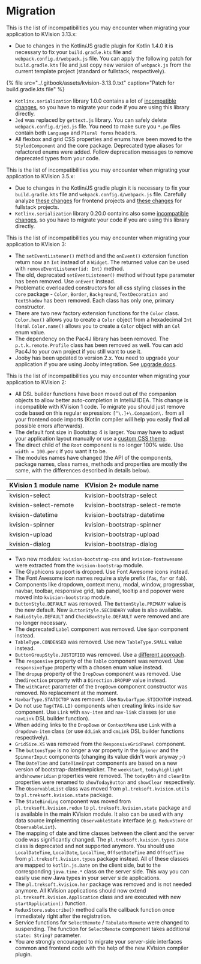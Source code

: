 # Migration

This is the list of incompatibilities you may encounter when migrating your application to KVision 3.13.x:

* Due to changes in the Kotlin/JS gradle plugin for Kotlin 1.4.0 it is necessary to fix your `build.gradle.kts` file and `webpack.config.d/webpack.js` file. You can apply the following patch for `build.gradle.kts` file and just copy new version of `webpack.js` from the current template project \(standard or fullstack, respectively\).

{% file src="../.gitbook/assets/kvision-3.13.0.txt" caption="Patch for build.gradle.kts file" %}

* `Kotlinx.serialization` library 1.0.0 contains a lot of [incompatible changes](https://github.com/Kotlin/kotlinx.serialization/releases/tag/1.0.0-RC), so you have to migrate your code if you are using this library directly. 
* `Jed` was replaced by `gettext.js` library. You can safely delete `webpack.config.d/jed.js` file. You need to make sure you `*.po` files contain both `Language` and `Plural forms` headers.
* All flexbox and grid CSS properties and enums have been moved to the `StyledComponent` and the core package. Deprecated type aliases for refactored enums were added. Follow deprecation messages to remove deprecated types from your code.

This is the list of incompatibilities you may encounter when migrating your application to KVision 3.5.x:

* Due to changes in the Kotlin/JS gradle plugin it is necessary to fix your `build.gradle.kts` file and `webpack.config.d/webpack.js` file. Carefully analyze [these changes](https://github.com/rjaros/kvision-examples/compare/9a63de5933fd0ac385b5b41468c5006176407aa1..0dd57450cc37350780ea0febcf12fcdb90b3fe37#diff-0577060241e9967978e7e7039df0646c) for frontend projects and [these changes](https://github.com/rjaros/kvision-examples/compare/9a63de5933fd0ac385b5b41468c5006176407aa1..0dd57450cc37350780ea0febcf12fcdb90b3fe37#diff-c6a77204309bf123278dd17c72f0b725) for fullstack projects.
* `Kotlinx.serialization` library 0.20.0 contains also some [incompatible changes](https://github.com/Kotlin/kotlinx.serialization/blob/master/CHANGELOG.md#0200--2020-03-04), so you have to migrate your code if you are using this library directly.

This is the list of incompatibilities you may encounter when migrating your application to KVision 3:

* The `setEventListener()` method and the `onEvent()` extension function return now an `Int` instead of a `Widget`. The returned value can be used with `removeEventListener(id: Int)` method.
* The old, deprecated `setEventListener()` method without type parameter has been removed. Use `onEvent` instead.
* Problematic overloaded constructors for all css styling classes in the `core` package - `Color`, `Border`, `Background`, `TextDecoration and` `TextShadow` has been removed. Each class has only one, primary constructor.
* There are two new factory extension functions for the `Color` class. `Color.hex()` allows you to create a `Color` object from a hexadecimal `Int` literal. `Color.name()` allows you to create a `Color` object with an `Col` enum value.
* The dependency on the Pac4J library has been removed. The `p.t.k.remote.Profile` class has been removed as well. You can add Pac4J to your own project if you still want to use it.
* Jooby has been updated to version 2.x. You need to upgrade your application if you are using Jooby integration. See [upgrade docs](https://jooby.io/#appendix-upgrading-from-x).

This is the list of incompatibilities you may encounter when migrating your application to KVision 2:

* All DSL builder functions have been moved out of the companion objects to allow better auto-completion in IntelliJ IDEA. This change is incompatible with KVision 1 code. To migrate you should just remove code based on this regular expression: `[^\.]+\.Companion\.` from all your frontend code imports \(Kotlin compiler will help you easily find all possible errors afterwards\).
* The default font size in Bootstrap 4 is larger. You may have to adjust your application layout manually or use a [custom CSS theme](themes.md).
* The direct child of the `Root` component is no longer 100% wide. Use `width = 100.perc` if you want it to be.
* The modules names have changed \(the API of the components, package names, class names, methods and properties are mostly the same, with the differences described in details below\).

| KVision 1 module name | KVision 2+ module name |
| :--- | :--- |
| kvision-select | kvision-bootstrap-select |
| kvision-select-remote | kvision-bootstrap-select-remote |
| kvision-datetime | kvision-bootstrap-datetime |
| kvision-spinner | kvision-bootstrap-spinner |
| kvision-upload | kvision-bootstrap-upload |
| kvision-dialog | kvision-bootstrap-dialog |

* Two new modules: `kvision-bootstrap-css` and `kvision-fontawesome` were extracted from the `kvision-bootstrap` module.
* The Glyphicons support is dropped. Use Font Awesome icons instead.
* The Font Awesome icon names require a style prefix \(`fas`, `far` or `fab`\).
* Components like dropdown, context menu, modal, window, progressbar, navbar, toolbar, responsive grid, tab panel, tooltip and popover were moved into `kvision-bootstrap` module.
* `ButtonStyle.DEFAULT` was removed. The `ButtonStyle.PRIMARY` value is the new default. New `ButtonStyle.SECONDARY` value is also available.
* `RadioStyle.DEFAULT` and `CheckBoxStyle.DEFAULT` were removed and are no longer necessary.
* The deprecated `Label` component was removed. Use `Span` component instead.
* `TableType.CONDENSED` was removed. Use new `TableType.SMALL` value instead.
* `ButtonGroupStyle.JUSTIFIED` was removed. Use a [different approach](https://getbootstrap.com/docs/4.0/migration/#button-group).
* The `responsive` property of the `Table` component was removed. Use `responsiveType` property with a chosen enum value instead.
* The `dropup` property of the `DropDown` component was removed. Use the`direction` property with a `Direction.DROPUP` value instead.
* The `withCaret` parameter of the `DropDown` component constructor was removed. No replacement at the moment.
* `NavbarType.STATICTOP` was removed. Use `NavbarType.STICKYTOP` instead.
* Do not use `Tag(TAG.LI)` components when creating links inside `Nav` component. Use `Link` with `nav-item` and `nav-link` classes \(or use `navLink` DSL builder function\).
* When adding links to the `DropDown` or `ContextMenu` use `Link` with a `dropdown-item` class \(or use `ddLink` and `cmLink` DSL builder functions respectively\).
* `GridSize.XS` was removed from the `ResponsiveGridPanel` component.
* The `buttonsType` is no longer a var property in the `Spinner` and the `SpinnerInput` components \(changing its value didn't work anyway ;-\)
* The `DateTime` and `DateTimeInput` components are based on a new version of bootstrap-datetimepicker. The `weekstart`, `todayhighlight` and`showmeridian` properties were removed. The `todayBtn` and `clearBtn` properties were renamed to `showTodayButton` and `showClear` respectively. 
* The `ObservableList` class was moved from `pl.treksoft.kvision.utils` to `pl.treksoft.kvision.state` package.
* The `StateBinding` component was moved from `pl.treksoft.kvision.redux` to `pl.treksoft.kvision.state` package and is available in the main KVision module. It also can be used with any data source implementing `ObservableState` interface \(e.g. `ReduxStore` or `ObservableList`\).
* The mapping of date and time classes between the client and the server code was significantly changed. The `pl.treksoft.kvision.types.Date` class is deprecated and not supported anymore. You should use `LocalDateTime`, `LocalDate`, `LocalTime`, `OffsetDateTime` and `OffsetTime` from `pl.treksoft.kvision.types` package instead. All of these classes are mapped to `kotlin.js.Date` on the client side, but to the corresponding `java.time.*` class on the server side. This way you can easily use new Java types in your server side applications.
* The `pl.treksoft.kvision.hmr` package was removed and is not needed anymore. All KVision applications should now extend `pl.treksoft.kvision.Application` class and are executed with new `startApplication()` function.
* `ReduxStore.subscribe()` method calls the callback function once immediately right after the registration.
* Service functions for `SelectRemote` / `TabulatorRemote` were changed to suspending. The function for `SelectRemote` component takes additional `state: String?` parameter.
* You are strongly encouraged to migrate your server-side interfaces common and frontend code with the help of the new KVision compiler plugin.

